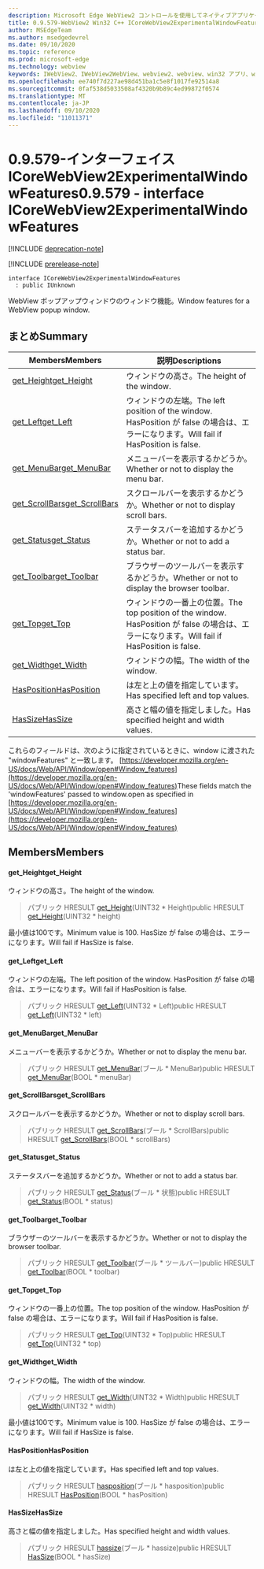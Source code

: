 ```yaml
---
description: Microsoft Edge WebView2 コントロールを使用してネイティブアプリケーションに web 技術 (HTML、CSS、JavaScript) を埋め込む
title: 0.9.579-WebView2 Win32 C++ ICoreWebView2ExperimentalWindowFeatures
author: MSEdgeTeam
ms.author: msedgedevrel
ms.date: 09/10/2020
ms.topic: reference
ms.prod: microsoft-edge
ms.technology: webview
keywords: IWebView2、IWebView2WebView、webview2、webview、win32 アプリ、win32、edge、ICoreWebView2、ICoreWebView2Controller、browser control、edge html、ICoreWebView2ExperimentalWindowFeatures
ms.openlocfilehash: ee740f7d227ae98d451ba1c5e8f1017fe92514a8
ms.sourcegitcommit: 0faf538d5033508af4320b9b89c4ed99872f0574
ms.translationtype: MT
ms.contentlocale: ja-JP
ms.lasthandoff: 09/10/2020
ms.locfileid: "11011371"
---
```

# <span data-ttu-id="03f7b-104">0.9.579-インターフェイス ICoreWebView2ExperimentalWindowFeatures</span><span class="sxs-lookup"><span data-stu-id="03f7b-104">0.9.579 - interface ICoreWebView2ExperimentalWindowFeatures</span></span> 

[!INCLUDE [deprecation-note](../../includes/deprecation-note.md)]

[!INCLUDE [prerelease-note](../../includes/prerelease-note.md)]

```
interface ICoreWebView2ExperimentalWindowFeatures
  : public IUnknown
```

<span data-ttu-id="03f7b-105">WebView ポップアップウィンドウのウィンドウ機能。</span><span class="sxs-lookup"><span data-stu-id="03f7b-105">Window features for a WebView popup window.</span></span>

## <span data-ttu-id="03f7b-106">まとめ</span><span class="sxs-lookup"><span data-stu-id="03f7b-106">Summary</span></span>

 <span data-ttu-id="03f7b-107">Members</span><span class="sxs-lookup"><span data-stu-id="03f7b-107">Members</span></span>                        | <span data-ttu-id="03f7b-108">説明</span><span class="sxs-lookup"><span data-stu-id="03f7b-108">Descriptions</span></span>
--------------------------------|---------------------------------------------
[<span data-ttu-id="03f7b-109">get_Height</span><span class="sxs-lookup"><span data-stu-id="03f7b-109">get_Height</span></span>](#get_height) | <span data-ttu-id="03f7b-110">ウィンドウの高さ。</span><span class="sxs-lookup"><span data-stu-id="03f7b-110">The height of the window.</span></span>
[<span data-ttu-id="03f7b-111">get_Left</span><span class="sxs-lookup"><span data-stu-id="03f7b-111">get_Left</span></span>](#get_left) | <span data-ttu-id="03f7b-112">ウィンドウの左端。</span><span class="sxs-lookup"><span data-stu-id="03f7b-112">The left position of the window.</span></span> <span data-ttu-id="03f7b-113">HasPosition が false の場合は、エラーになります。</span><span class="sxs-lookup"><span data-stu-id="03f7b-113">Will fail if HasPosition is false.</span></span>
[<span data-ttu-id="03f7b-114">get_MenuBar</span><span class="sxs-lookup"><span data-stu-id="03f7b-114">get_MenuBar</span></span>](#get_menubar) | <span data-ttu-id="03f7b-115">メニューバーを表示するかどうか。</span><span class="sxs-lookup"><span data-stu-id="03f7b-115">Whether or not to display the menu bar.</span></span>
[<span data-ttu-id="03f7b-116">get_ScrollBars</span><span class="sxs-lookup"><span data-stu-id="03f7b-116">get_ScrollBars</span></span>](#get_scrollbars) | <span data-ttu-id="03f7b-117">スクロールバーを表示するかどうか。</span><span class="sxs-lookup"><span data-stu-id="03f7b-117">Whether or not to display scroll bars.</span></span>
[<span data-ttu-id="03f7b-118">get_Status</span><span class="sxs-lookup"><span data-stu-id="03f7b-118">get_Status</span></span>](#get_status) | <span data-ttu-id="03f7b-119">ステータスバーを追加するかどうか。</span><span class="sxs-lookup"><span data-stu-id="03f7b-119">Whether or not to add a status bar.</span></span>
[<span data-ttu-id="03f7b-120">get_Toolbar</span><span class="sxs-lookup"><span data-stu-id="03f7b-120">get_Toolbar</span></span>](#get_toolbar) | <span data-ttu-id="03f7b-121">ブラウザーのツールバーを表示するかどうか。</span><span class="sxs-lookup"><span data-stu-id="03f7b-121">Whether or not to display the browser toolbar.</span></span>
[<span data-ttu-id="03f7b-122">get_Top</span><span class="sxs-lookup"><span data-stu-id="03f7b-122">get_Top</span></span>](#get_top) | <span data-ttu-id="03f7b-123">ウィンドウの一番上の位置。</span><span class="sxs-lookup"><span data-stu-id="03f7b-123">The top position of the window.</span></span> <span data-ttu-id="03f7b-124">HasPosition が false の場合は、エラーになります。</span><span class="sxs-lookup"><span data-stu-id="03f7b-124">Will fail if HasPosition is false.</span></span>
[<span data-ttu-id="03f7b-125">get_Width</span><span class="sxs-lookup"><span data-stu-id="03f7b-125">get_Width</span></span>](#get_width) | <span data-ttu-id="03f7b-126">ウィンドウの幅。</span><span class="sxs-lookup"><span data-stu-id="03f7b-126">The width of the window.</span></span>
[<span data-ttu-id="03f7b-127">HasPosition</span><span class="sxs-lookup"><span data-stu-id="03f7b-127">HasPosition</span></span>](#hasposition) | <span data-ttu-id="03f7b-128">は左と上の値を指定しています。</span><span class="sxs-lookup"><span data-stu-id="03f7b-128">Has specified left and top values.</span></span>
[<span data-ttu-id="03f7b-129">HasSize</span><span class="sxs-lookup"><span data-stu-id="03f7b-129">HasSize</span></span>](#hassize) | <span data-ttu-id="03f7b-130">高さと幅の値を指定しました。</span><span class="sxs-lookup"><span data-stu-id="03f7b-130">Has specified height and width values.</span></span>

<span data-ttu-id="03f7b-131">これらのフィールドは、次のように指定されているときに、window に渡された "windowFeatures" と一致します。 [https://developer.mozilla.org/en-US/docs/Web/API/Window/open#Window_features](https://developer.mozilla.org/en-US/docs/Web/API/Window/open#Window_features)</span><span class="sxs-lookup"><span data-stu-id="03f7b-131">These fields match the 'windowFeatures' passed to window.open as specified in [https://developer.mozilla.org/en-US/docs/Web/API/Window/open#Window_features](https://developer.mozilla.org/en-US/docs/Web/API/Window/open#Window_features)</span></span>

## <span data-ttu-id="03f7b-132">Members</span><span class="sxs-lookup"><span data-stu-id="03f7b-132">Members</span></span>

#### <span data-ttu-id="03f7b-133">get_Height</span><span class="sxs-lookup"><span data-stu-id="03f7b-133">get_Height</span></span> 

<span data-ttu-id="03f7b-134">ウィンドウの高さ。</span><span class="sxs-lookup"><span data-stu-id="03f7b-134">The height of the window.</span></span>

> <span data-ttu-id="03f7b-135">パブリック HRESULT [get_Height](#get_height)(UINT32 \* Height)</span><span class="sxs-lookup"><span data-stu-id="03f7b-135">public HRESULT [get_Height](#get_height)(UINT32 \* height)</span></span>

<span data-ttu-id="03f7b-136">最小値は100です。</span><span class="sxs-lookup"><span data-stu-id="03f7b-136">Minimum value is 100.</span></span> <span data-ttu-id="03f7b-137">HasSize が false の場合は、エラーになります。</span><span class="sxs-lookup"><span data-stu-id="03f7b-137">Will fail if HasSize is false.</span></span>

#### <span data-ttu-id="03f7b-138">get_Left</span><span class="sxs-lookup"><span data-stu-id="03f7b-138">get_Left</span></span> 

<span data-ttu-id="03f7b-139">ウィンドウの左端。</span><span class="sxs-lookup"><span data-stu-id="03f7b-139">The left position of the window.</span></span> <span data-ttu-id="03f7b-140">HasPosition が false の場合は、エラーになります。</span><span class="sxs-lookup"><span data-stu-id="03f7b-140">Will fail if HasPosition is false.</span></span>

> <span data-ttu-id="03f7b-141">パブリック HRESULT [get_Left](#get_left)(UINT32 \* Left)</span><span class="sxs-lookup"><span data-stu-id="03f7b-141">public HRESULT [get_Left](#get_left)(UINT32 \* left)</span></span>

#### <span data-ttu-id="03f7b-142">get_MenuBar</span><span class="sxs-lookup"><span data-stu-id="03f7b-142">get_MenuBar</span></span> 

<span data-ttu-id="03f7b-143">メニューバーを表示するかどうか。</span><span class="sxs-lookup"><span data-stu-id="03f7b-143">Whether or not to display the menu bar.</span></span>

> <span data-ttu-id="03f7b-144">パブリック HRESULT [get_MenuBar](#get_menubar)(ブール \* MenuBar)</span><span class="sxs-lookup"><span data-stu-id="03f7b-144">public HRESULT [get_MenuBar](#get_menubar)(BOOL \* menuBar)</span></span>

#### <span data-ttu-id="03f7b-145">get_ScrollBars</span><span class="sxs-lookup"><span data-stu-id="03f7b-145">get_ScrollBars</span></span> 

<span data-ttu-id="03f7b-146">スクロールバーを表示するかどうか。</span><span class="sxs-lookup"><span data-stu-id="03f7b-146">Whether or not to display scroll bars.</span></span>

> <span data-ttu-id="03f7b-147">パブリック HRESULT [get_ScrollBars](#get_scrollbars)(ブール \* ScrollBars)</span><span class="sxs-lookup"><span data-stu-id="03f7b-147">public HRESULT [get_ScrollBars](#get_scrollbars)(BOOL \* scrollBars)</span></span>

#### <span data-ttu-id="03f7b-148">get_Status</span><span class="sxs-lookup"><span data-stu-id="03f7b-148">get_Status</span></span> 

<span data-ttu-id="03f7b-149">ステータスバーを追加するかどうか。</span><span class="sxs-lookup"><span data-stu-id="03f7b-149">Whether or not to add a status bar.</span></span>

> <span data-ttu-id="03f7b-150">パブリック HRESULT [get_Status](#get_status)(ブール \* 状態)</span><span class="sxs-lookup"><span data-stu-id="03f7b-150">public HRESULT [get_Status](#get_status)(BOOL \* status)</span></span>

#### <span data-ttu-id="03f7b-151">get_Toolbar</span><span class="sxs-lookup"><span data-stu-id="03f7b-151">get_Toolbar</span></span> 

<span data-ttu-id="03f7b-152">ブラウザーのツールバーを表示するかどうか。</span><span class="sxs-lookup"><span data-stu-id="03f7b-152">Whether or not to display the browser toolbar.</span></span>

> <span data-ttu-id="03f7b-153">パブリック HRESULT [get_Toolbar](#get_toolbar)(ブール \* ツールバー)</span><span class="sxs-lookup"><span data-stu-id="03f7b-153">public HRESULT [get_Toolbar](#get_toolbar)(BOOL \* toolbar)</span></span>

#### <span data-ttu-id="03f7b-154">get_Top</span><span class="sxs-lookup"><span data-stu-id="03f7b-154">get_Top</span></span> 

<span data-ttu-id="03f7b-155">ウィンドウの一番上の位置。</span><span class="sxs-lookup"><span data-stu-id="03f7b-155">The top position of the window.</span></span> <span data-ttu-id="03f7b-156">HasPosition が false の場合は、エラーになります。</span><span class="sxs-lookup"><span data-stu-id="03f7b-156">Will fail if HasPosition is false.</span></span>

> <span data-ttu-id="03f7b-157">パブリック HRESULT [get_Top](#get_top)(UINT32 \* Top)</span><span class="sxs-lookup"><span data-stu-id="03f7b-157">public HRESULT [get_Top](#get_top)(UINT32 \* top)</span></span>

#### <span data-ttu-id="03f7b-158">get_Width</span><span class="sxs-lookup"><span data-stu-id="03f7b-158">get_Width</span></span> 

<span data-ttu-id="03f7b-159">ウィンドウの幅。</span><span class="sxs-lookup"><span data-stu-id="03f7b-159">The width of the window.</span></span>

> <span data-ttu-id="03f7b-160">パブリック HRESULT [get_Width](#get_width)(UINT32 \* Width)</span><span class="sxs-lookup"><span data-stu-id="03f7b-160">public HRESULT [get_Width](#get_width)(UINT32 \* width)</span></span>

<span data-ttu-id="03f7b-161">最小値は100です。</span><span class="sxs-lookup"><span data-stu-id="03f7b-161">Minimum value is 100.</span></span> <span data-ttu-id="03f7b-162">HasSize が false の場合は、エラーになります。</span><span class="sxs-lookup"><span data-stu-id="03f7b-162">Will fail if HasSize is false.</span></span>

#### <span data-ttu-id="03f7b-163">HasPosition</span><span class="sxs-lookup"><span data-stu-id="03f7b-163">HasPosition</span></span> 

<span data-ttu-id="03f7b-164">は左と上の値を指定しています。</span><span class="sxs-lookup"><span data-stu-id="03f7b-164">Has specified left and top values.</span></span>

> <span data-ttu-id="03f7b-165">パブリック HRESULT [hasposition](#hasposition)(ブール \* hasposition)</span><span class="sxs-lookup"><span data-stu-id="03f7b-165">public HRESULT [HasPosition](#hasposition)(BOOL \* hasPosition)</span></span>

#### <span data-ttu-id="03f7b-166">HasSize</span><span class="sxs-lookup"><span data-stu-id="03f7b-166">HasSize</span></span> 

<span data-ttu-id="03f7b-167">高さと幅の値を指定しました。</span><span class="sxs-lookup"><span data-stu-id="03f7b-167">Has specified height and width values.</span></span>

> <span data-ttu-id="03f7b-168">パブリック HRESULT [hassize](#hassize)(ブール \* hassize)</span><span class="sxs-lookup"><span data-stu-id="03f7b-168">public HRESULT [HasSize](#hassize)(BOOL \* hasSize)</span></span>

